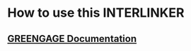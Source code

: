 # How to use this INTERLINKER

## [GREENGAGE Documentation](https://greengage-project.github.io/Documentation/tools/mode/)
